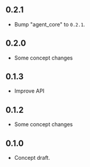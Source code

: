 ## 0.2.1

 - Bump "agent_core" to `0.2.1`.

## 0.2.0

 - Some concept changes

## 0.1.3

 - Improve API

## 0.1.2

 - Some concept changes

## 0.1.0

- Concept draft.
